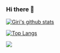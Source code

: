 ### Hi there 👋

<!--
**nehapand/nehapand** is a ✨ _special_ ✨ repository because its `README.md` (this file) appears on your GitHub profile.

Here are some ideas to get you started:

- 🔭 I’m currently working on ...
- 🌱 I’m currently learning ...
- 👯 I’m looking to collaborate on ...
- 🤔 I’m looking for help with ...
- 💬 Ask me about ...
- 📫 How to reach me: ...
- 😄 Pronouns: ...
- ⚡ Fun fact: ...
-->
[![Giri's github stats](https://github-readme-stats.vercel.app/api?username=pgirikishore&count_private=true)](https://github.com/pgirikishore/github-readme-stats)

[![Top Langs](https://github-readme-stats.vercel.app/api/top-langs/?username=pgirikishore)](https://github.com/pgirikishore/github-readme-stats)

![](https://komarev.com/ghpvc/?username=your-github-username&color=brightgreen)
